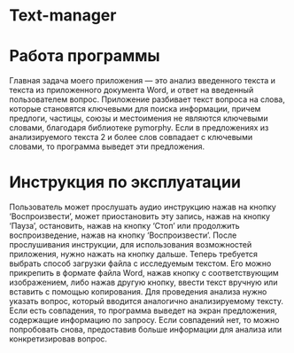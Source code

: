 # Text-manager
# Работа программы
Главная задача моего приложения — это анализ введенного текста и текста из приложенного документа Word, и ответ на введенный пользователем вопрос. Приложение разбивает текст вопроса на слова, которые становятся ключевыми для поиска информации, причем предлоги, частицы, союзы и местоимения не являются ключевыми словами, благодаря библиотеке pymorphy.  Если в предложениях из анализируемого текста 2 и более слов совпадает с ключевыми словами, то программа выведет эти предложения.
# Инструкция по эксплуатации
Пользователь может прослушать аудио инструкцию нажав на кнопку ‘Воспроизвести’, может приостановить эту запись, нажав на кнопку ‘Пауза’, остановить, нажав на кнопку ‘Стоп’ или продолжить воспроизведение, нажав на кнопку ‘Воспроизвести’. После прослушивания инструкции, для использования возможностей приложения, нужно нажать на кнопку дальше. 
Теперь требуется выбрать способ загрузки файла с исследуемым текстом. Его можно прикрепить в формате файла Word, нажав кнопку с соответствующим изображением, либо нажав другую кнопку, ввести текст вручную или вставить с помощью копирования. Для проведения анализа нужно указать вопрос, который вводится аналогично анализируемому тексту.
Если есть совпадения, то программа выведет на экран предложения, содержащие информацию по запросу. Если совпадений нет, то можно попробовать снова, предоставив больше информации для анализа или конкретизировав вопрос.
